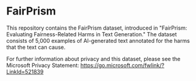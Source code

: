 # FairPrism

This repository contains the FairPrism dataset, introduced in "FairPrism: Evaluating Fairness-Related Harms in Text Generation." The dataset consists of 5,000 examples of AI-generated text annotated for the harms that the text can cause.

For further information about privacy and this dataset, please see the Microsoft Privacy Statement: https://go.microsoft.com/fwlink/?LinkId=521839
